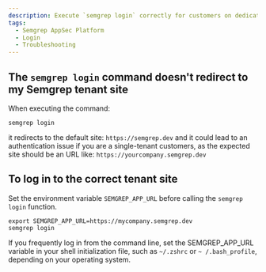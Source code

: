 ```yaml
---
description: Execute `semgrep login` correctly for customers on dedicated tenants.
tags:
  - Semgrep AppSec Platform
  - Login
  - Troubleshooting
---
```




## The `semgrep login` command doesn't redirect to my Semgrep tenant site

When executing the command: 
```console
semgrep login
```
it redirects to the default site: `https://semgrep.dev` and it could lead to an authentication issue if you are a single-tenant customers, as the expected site should be an URL like: `https://yourcompany.semgrep.dev`


## To log in to the correct tenant site

Set the environment variable `SEMGREP_APP_URL` before calling the `semgrep login` function.
```console
export SEMGREP_APP_URL=https://mycompany.semgrep.dev
semgrep login
```
If you frequently log in from the command line, set the SEMGREP_APP_URL variable in your shell initialization file, such as `~/.zshrc` or `~ /.bash_profile`, depending on your operating system.
